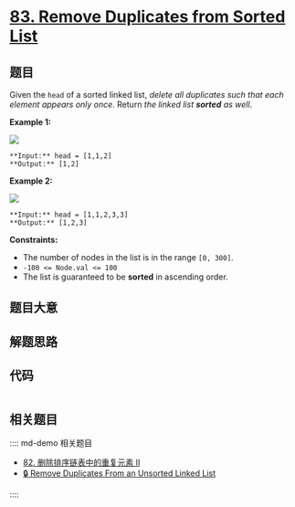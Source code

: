 # [83. Remove Duplicates from Sorted List](https://leetcode.com/problems/remove-duplicates-from-sorted-list)

## 题目

Given the `head` of a sorted linked list, _delete all duplicates such that
each element appears only once_. Return _the linked list **sorted** as well_.



**Example 1:**

![](https://assets.leetcode.com/uploads/2021/01/04/list1.jpg)

    
    
    **Input:** head = [1,1,2]
    **Output:** [1,2]
    

**Example 2:**

![](https://assets.leetcode.com/uploads/2021/01/04/list2.jpg)

    
    
    **Input:** head = [1,1,2,3,3]
    **Output:** [1,2,3]
    



**Constraints:**

  * The number of nodes in the list is in the range `[0, 300]`.
  * `-100 <= Node.val <= 100`
  * The list is guaranteed to be **sorted** in ascending order.


## 题目大意

## 解题思路

## 代码

```javascript

```

## 相关题目

:::: md-demo 相关题目
- [82. 删除排序链表中的重复元素 II](./0082.md)
- [🔒 Remove Duplicates From an Unsorted Linked List](https://leetcode.com/problems/remove-duplicates-from-an-unsorted-linked-list)

::::
